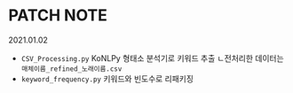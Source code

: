 # PATCH NOTE
  
2021.01.02   
+ `CSV_Processing.py` KoNLPy 형태소 분석기로 키워드 추출 
   ㄴ전처리한 데이터는 `매체이름_refined_노래이름.csv`
+ `keyword_frequency.py` 키워드와 빈도수로 리패키징 
